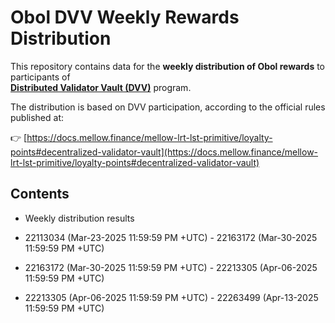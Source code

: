 # Obol DVV Weekly Rewards Distribution

This repository contains data for the **weekly distribution of Obol rewards** to participants of  
**[Distributed Validator Vault (DVV)](https://app.mellow.finance/vaults/ethereum-dvsteth)** program.

The distribution is based on DVV participation, according to the official rules published at:

👉 [https://docs.mellow.finance/mellow-lrt-lst-primitive/loyalty-points#decentralized-validator-vault](https://docs.mellow.finance/mellow-lrt-lst-primitive/loyalty-points#decentralized-validator-vault) 

## Contents

- Weekly distribution results

- 22113034 (Mar-23-2025 11:59:59 PM +UTC) - 22163172 (Mar-30-2025 11:59:59 PM +UTC)
- 22163172 (Mar-30-2025 11:59:59 PM +UTC) - 22213305 (Apr-06-2025 11:59:59 PM +UTC)
- 22213305 (Apr-06-2025 11:59:59 PM +UTC) - 22263499 (Apr-13-2025 11:59:59 PM +UTC)
